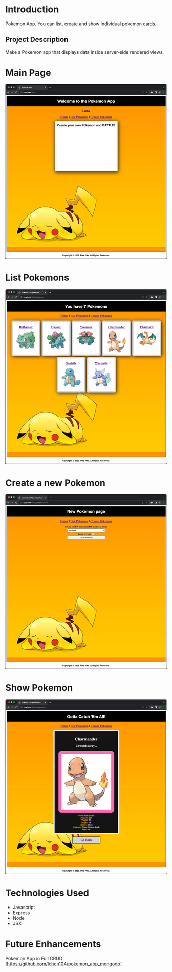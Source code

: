 # Introduction
Pokemon App. You can list, create and show individual pokemon cards.

## Project Description
Make a Pokemon app that displays data inside server-side rendered views.

# Main Page
![Main Page](images/mainpage.png)

# List Pokemons
![List Pokemons](images/listpokemons.png)

# Create a new Pokemon
![Create New Pokemon](images/createpokemon.png)

# Show Pokemon
![Show Pokemon Details](images/showpokemon.png)

# Technologies Used
- Javascript
- Express
- Node
- JSX

# Future Enhancements
Pokemon App in Full CRUD [https://github.com/lchen104/pokemon_app_mongodb]
